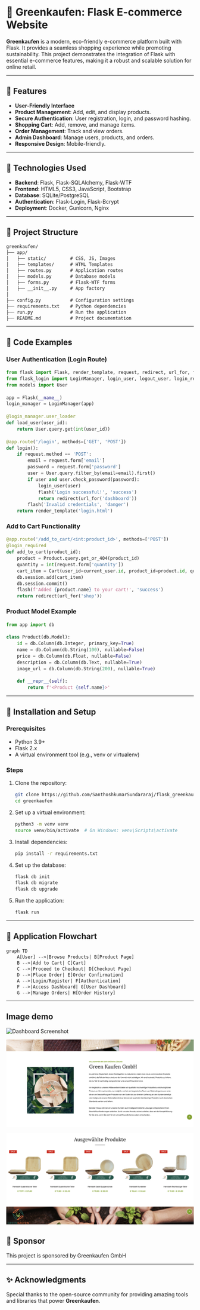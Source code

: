 # 🌿 Greenkaufen: Flask E-commerce Website

**Greenkaufen** is a modern, eco-friendly e-commerce platform built with Flask. It provides a seamless shopping experience while promoting sustainability. This project demonstrates the integration of Flask with essential e-commerce features, making it a robust and scalable solution for online retail.

---

## 🚀 Features
- **User-Friendly Interface**
- **Product Management**: Add, edit, and display products.
- **Secure Authentication**: User registration, login, and password hashing.
- **Shopping Cart**: Add, remove, and manage items.
- **Order Management**: Track and view orders.
- **Admin Dashboard**: Manage users, products, and orders.
- **Responsive Design**: Mobile-friendly.

---

## 🔧 Technologies Used
- **Backend**: Flask, Flask-SQLAlchemy, Flask-WTF
- **Frontend**: HTML5, CSS3, JavaScript, Bootstrap
- **Database**: SQLite/PostgreSQL
- **Authentication**: Flask-Login, Flask-Bcrypt
- **Deployment**: Docker, Gunicorn, Nginx

---

## 📂 Project Structure
```plaintext
greenkaufen/
├── app/
│   ├── static/         # CSS, JS, Images
│   ├── templates/      # HTML Templates
│   ├── routes.py       # Application routes
│   ├── models.py       # Database models
│   ├── forms.py        # Flask-WTF forms
│   ├── __init__.py     # App factory
│
├── config.py           # Configuration settings
├── requirements.txt    # Python dependencies
├── run.py              # Run the application
├── README.md           # Project documentation
```

---

## 🥇 Code Examples

### User Authentication (Login Route)
```python
from flask import Flask, render_template, request, redirect, url_for, flash
from flask_login import LoginManager, login_user, logout_user, login_required
from models import User

app = Flask(__name__)
login_manager = LoginManager(app)

@login_manager.user_loader
def load_user(user_id):
    return User.query.get(int(user_id))

@app.route('/login', methods=['GET', 'POST'])
def login():
    if request.method == 'POST':
        email = request.form['email']
        password = request.form['password']
        user = User.query.filter_by(email=email).first()
        if user and user.check_password(password):
            login_user(user)
            flash('Login successful!', 'success')
            return redirect(url_for('dashboard'))
        flash('Invalid credentials', 'danger')
    return render_template('login.html')
```

### Add to Cart Functionality
```python
@app.route('/add_to_cart/<int:product_id>', methods=['POST'])
@login_required
def add_to_cart(product_id):
    product = Product.query.get_or_404(product_id)
    quantity = int(request.form['quantity'])
    cart_item = Cart(user_id=current_user.id, product_id=product.id, quantity=quantity)
    db.session.add(cart_item)
    db.session.commit()
    flash(f'Added {product.name} to your cart!', 'success')
    return redirect(url_for('shop'))
```

### Product Model Example
```python
from app import db

class Product(db.Model):
    id = db.Column(db.Integer, primary_key=True)
    name = db.Column(db.String(100), nullable=False)
    price = db.Column(db.Float, nullable=False)
    description = db.Column(db.Text, nullable=True)
    image_url = db.Column(db.String(200), nullable=True)

    def __repr__(self):
        return f'<Product {self.name}>'
```

---

## 🔧 Installation and Setup

### Prerequisites
- Python 3.9+
- Flask 2.x
- A virtual environment tool (e.g., venv or virtualenv)

### Steps
1. Clone the repository:
   ```bash
   git clone https://github.com/SanthoshkumarSundararaj/flask_greenkaufen.git
   cd greenkaufen
   ```
2. Set up a virtual environment:
   ```bash
   python3 -m venv venv
   source venv/bin/activate  # On Windows: venv\Scripts\activate
   ```
3. Install dependencies:
   ```bash
   pip install -r requirements.txt
   ```
4. Set up the database:
   ```bash
   flask db init
   flask db migrate
   flask db upgrade
   ```
5. Run the application:
   ```bash
   flask run
   ```

---

## 🔄 Application Flowchart
```mermaid
graph TD
    A[User] -->|Browse Products| B[Product Page]
    B -->|Add to Cart| C[Cart]
    C -->|Proceed to Checkout| D[Checkout Page]
    D -->|Place Order| E[Order Confirmation]
    A -->|Login/Register| F[Authentication]
    F -->|Access Dashboard| G[User Dashboard]
    G -->|Manage Orders| H[Order History]
```

---

## Image demo

![Dashboard Screenshot](https://github.com/SanthoshkumarSundararaj/E-commerce-greenkaufen/blob/main/images/screen_1.png)

![Dashboard Screenshot](https://github.com/SanthoshkumarSundararaj/E-commerce-greenkaufen/blob/main/images/screen_2.png)

![Dashboard Screenshot](https://github.com/SanthoshkumarSundararaj/E-commerce-greenkaufen/blob/main/images/screen_3.png)

## 📄 Sponsor
This project is sponsored by Greenkaufen GmbH

---

## ✨ Acknowledgments
Special thanks to the open-source community for providing amazing tools and libraries that power **Greenkaufen**.

